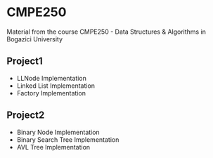 # CMPE250
 Material from the course CMPE250 - Data Structures & Algorithms in Bogazici University
 
## Project1
 - LLNode Implementation
 - Linked List Implementation 
 - Factory Implementation
 
 ## Project2 
 - Binary Node Implementation
 - Binary Search Tree Implementation
 - AVL Tree Implementation
